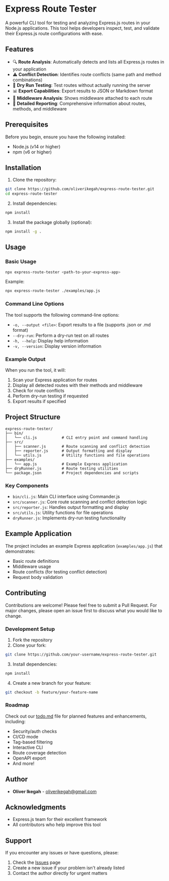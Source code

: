 # Express Route Tester

A powerful CLI tool for testing and analyzing Express.js routes in your Node.js applications. This tool helps developers inspect, test, and validate their Express.js route configurations with ease.

## Features

- 🔍 **Route Analysis**: Automatically detects and lists all Express.js routes in your application
- ⚠️ **Conflict Detection**: Identifies route conflicts (same path and method combinations)
- 🧪 **Dry Run Testing**: Test routes without actually running the server
- 📊 **Export Capabilities**: Export results to JSON or Markdown format
- 🔄 **Middleware Analysis**: Shows middleware attached to each route
- 📝 **Detailed Reporting**: Comprehensive information about routes, methods, and middleware

## Prerequisites

Before you begin, ensure you have the following installed:
- Node.js (v14 or higher)
- npm (v6 or higher)

## Installation

1. Clone the repository:
```bash
git clone https://github.com/oliverikegah/express-route-tester.git
cd express-route-tester
```

2. Install dependencies:
```bash
npm install
```

3. Install the package globally (optional):
```bash
npm install -g .
```

## Usage

### Basic Usage

```bash
npx express-route-tester <path-to-your-express-app>
```

Example:
```bash
npx express-route-tester ./examples/app.js
```

### Command Line Options

The tool supports the following command-line options:

- `-o, --output <file>`: Export results to a file (supports .json or .md format)
- `--dry-run`: Perform a dry-run test on all routes
- `-h, --help`: Display help information
- `-v, --version`: Display version information

### Example Output

When you run the tool, it will:
1. Scan your Express application for routes
2. Display all detected routes with their methods and middleware
3. Check for route conflicts
4. Perform dry-run testing if requested
5. Export results if specified

## Project Structure

```
express-route-tester/
├── bin/
│   └── cli.js           # CLI entry point and command handling
├── src/
│   ├── scanner.js       # Route scanning and conflict detection
│   ├── reporter.js      # Output formatting and display
│   └── utils.js         # Utility functions and file operations
├── examples/
│   └── app.js           # Example Express application
├── dryRunner.js         # Route testing utilities
└── package.json         # Project dependencies and scripts
```

### Key Components

- `bin/cli.js`: Main CLI interface using Commander.js
- `src/scanner.js`: Core route scanning and conflict detection logic
- `src/reporter.js`: Handles output formatting and display
- `src/utils.js`: Utility functions for file operations
- `dryRunner.js`: Implements dry-run testing functionality

## Example Application

The project includes an example Express application (`examples/app.js`) that demonstrates:
- Basic route definitions
- Middleware usage
- Route conflicts (for testing conflict detection)
- Request body validation

## Contributing

Contributions are welcome! Please feel free to submit a Pull Request. For major changes, please open an issue first to discuss what you would like to change.

### Development Setup

1. Fork the repository
2. Clone your fork:
```bash
git clone https://github.com/your-username/express-route-tester.git
```
3. Install dependencies:
```bash
npm install
```
4. Create a new branch for your feature:
```bash
git checkout -b feature/your-feature-name
```

### Roadmap

Check out our [todo.md](todo.md) file for planned features and enhancements, including:
- Security/auth checks
- CI/CD mode
- Tag-based filtering
- Interactive CLI
- Route coverage detection
- OpenAPI export
- And more!


## Author

- **Oliver Ikegah** - [oliverikegah@gmail.com](mailto:oliverikegah@gmail.com)

## Acknowledgments

- Express.js team for their excellent framework
- All contributors who help improve this tool

## Support

If you encounter any issues or have questions, please:
1. Check the [Issues](https://github.com/oliverikegah/express-route-tester/issues) page
2. Create a new issue if your problem isn't already listed
3. Contact the author directly for urgent matters 